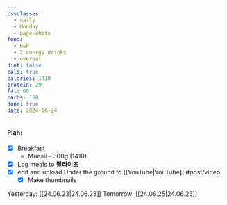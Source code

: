 ```yaml
---
cssclasses:
  - daily
  - Monday
  - page-white
food:
  - B&P
  - 2 energy drinks
  - overeat
diet: false
cals: true
calories: 1410
protein: 29
fat: 60
carbs: 180
done: true
date: 2024-06-24
---
```

#### Plan:
- [x] Breakfast
	- Muesli - 300g (1410)
- [x] Log meals to **필라이즈**
- [x] edit and upload Under the ground to [[YouTube|YouTube]] #post/video
	- [x] Make thumbnails

Yesterday: [[24.06.23|24.06.23]]
Tomorrow: [[24.06.25|24.06.25]]